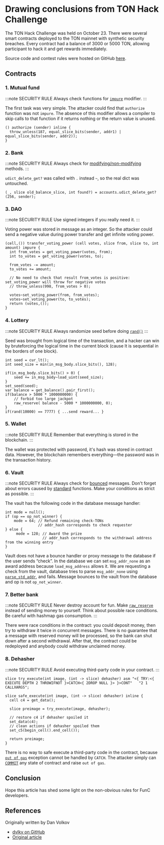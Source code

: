 # Drawing conclusions from TON Hack Challenge

The TON Hack Challenge was held on October 23.
There were several smart contracts deployed to the TON mainnet with synthetic security breaches. Every contract had a balance of 3000 or 5000 TON, allowing participant to hack it and get rewards immediately.

Source code and contest rules were hosted on GitHub [here](https://github.com/ton-blockchain/hack-challenge-1).

## Contracts

### 1. Mutual fund

:::note SECURITY RULE
Always check functions for [`impure`](/develop/func/functions#impure-specifier) modifier.
:::

The first task was very simple. The attacker could find that `authorize` function was not `impure`. The absence of this modifier allows a compiler to skip calls to that function if it returns nothing or the return value is unused.

```func
() authorize (sender) inline {
  throw_unless(187, equal_slice_bits(sender, addr1) | equal_slice_bits(sender, addr2));
}
```

### 2. Bank

:::note SECURITY RULE
Always check for [modifying/non-modifying](/develop/func/statements#methods-calls) methods.
:::

`udict_delete_get?` was called with `.` instead `~`, so the real dict was untouched.

```func
(_, slice old_balance_slice, int found?) = accounts.udict_delete_get?(256, sender);
```

### 3. DAO

:::note SECURITY RULE
Use signed integers if you really need it.
:::

Voting power was stored in message as an integer. So the attacker could send a negative value during power transfer and get infinite voting power.

```func
(cell,()) transfer_voting_power (cell votes, slice from, slice to, int amount) impure {
  int from_votes = get_voting_power(votes, from);
  int to_votes = get_voting_power(votes, to);

  from_votes -= amount;
  to_votes += amount;

  // No need to check that result from_votes is positive: set_voting_power will throw for negative votes
  // throw_unless(998, from_votes > 0);

  votes~set_voting_power(from, from_votes);
  votes~set_voting_power(to, to_votes);
  return (votes,());
}
```

### 4. Lottery

:::note SECURITY RULE
Always randomize seed before doing [`rand()`](/develop/func/stdlib#rand)
:::

Seed was brought from logical time of the transaction, and a hacker can win by bruteforcing the logical time in the current block (cause lt is sequential in the borders of one block).

```func
int seed = cur_lt();
int seed_size = min(in_msg_body.slice_bits(), 128);

if(in_msg_body.slice_bits() > 0) {
    seed += in_msg_body~load_uint(seed_size);
}
set_seed(seed);
var balance = get_balance().pair_first();
if(balance > 5000 * 1000000000) {
    // forbid too large jackpot
    raw_reserve( balance - 5000 * 1000000000, 0);
}
if(rand(10000) == 7777) { ...send reward... }
```

### 5. Wallet

:::note SECURITY RULE
Remember that everything is stored in the blockchain.
:::

The wallet was protected with password, it's hash was stored in contract data. However, the blockchain remembers everything—the password was in the transaction history.

### 6. Vault

:::note SECURITY RULE
Always check for [bounced](/develop/smart-contracts/guidelines/non-bouncable-messages) messages.
Don't forget about errors caused by [standard](/develop/func/stdlib/) functions.
Make your conditions as strict as possible.
:::

The vault has the following code in the database message handler:

```func
int mode = null();
if (op == op_not_winner) {
    mode = 64; // Refund remaining check-TONs
               // addr_hash corresponds to check requester
} else {
     mode = 128; // Award the prize
                 // addr_hash corresponds to the withdrawal address from the winning entry
}
```

Vault does not have a bounce handler or proxy message to the database if the user sends “check”. In the database we can set `msg_addr_none` as an award address because `load_msg_address` allows it. We are requesting a check from the vault, database tries to parse `msg_addr_none` using [`parse_std_addr`](/develop/func/stdlib#parse_std_addr), and fails. Message bounces to the vault from the database and op is not `op_not_winner`.

### 7. Better bank

:::note SECURITY RULE
Never destroy account for fun.
Make [`raw_reserve`](/develop/func/stdlib#raw_reserve) instead of sending money to yourself.
Think about possible race conditions.
Be careful with hashmap gas consumption.
:::

There were race conditions in the contract: you could deposit money, then try to withdraw it twice in concurrent messages. There is no guarantee that a message with reserved money will be processed, so the bank can shut down after a second withdrawal. After that, the contract could be redeployed and anybody could withdraw unclaimed money.

### 8. Dehasher

:::note SECURITY RULE
Avoid executing third-party code in your contract.
:::

```func
slice try_execute(int image, (int -> slice) dehasher) asm "<{ TRY:<{ EXECUTE DEPTH 2 THROWIFNOT }>CATCH<{ 2DROP NULL }> }>CONT"   "2 1 CALLXARGS";

slice safe_execute(int image, (int -> slice) dehasher) inline {
  cell c4 = get_data();

  slice preimage = try_execute(image, dehasher);

  // restore c4 if dehasher spoiled it
  set_data(c4);
  // clean actions if dehasher spoiled them
  set_c5(begin_cell().end_cell());

  return preimage;
}
```

There is no way to safe execute a third-party code in the contract, because [`out of gas`](/learn/tvm-instructions/tvm-exit-codes#standard-exit-codes) exception cannot be handled by `CATCH`. The attacker simply can [`COMMIT`](/learn/tvm-instructions/instructions#11-application-specific-primitives) any state of contract and raise `out of gas`.

## Conclusion

Hope this article has shed some light on the non-obvious rules for FunC developers.

## References

Originally written by Dan Volkov

- [dvlkv on GitHub](https://github.com/dvlkv)
- [Original article](https://dev.to/dvlkv/drawing-conclusions-from-ton-hack-challenge-1aep)
